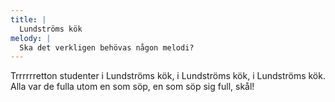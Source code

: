 ```yaml
---
title: |
  Lundströms kök
melody: |
  Ska det verkligen behövas någon melodi?
---
```

Trrrrrretton studenter i Lundströms kök, 
i Lundströms kök, i Lundströms kök. 
Alla var de fulla utom en som söp, 
en som söp sig full, skål!